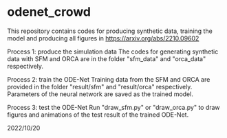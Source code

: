 # odenet_crowd
This repository contains codes for producing synthetic data, training the model and producing all figures in
https://arxiv.org/abs/2210.09602

Process 1: produce the simulation data
The codes for generating synthetic data with SFM and ORCA are in the folder "sfm_data" and "orca_data" respectively. 

Process 2: train the ODE-Net
Training data from the SFM and ORCA are provided in the folder "result/sfm" and "result/orca" respectively. Parameters of the neural network are saved as the trained model.


Process 3: test the ODE-Net
Run "draw_sfm.py" or "draw_orca.py" to draw figures and animations of the test result of the trained ODE-Net.


2022/10/20
